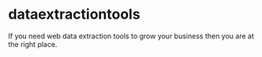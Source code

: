 # dataextractiontools
If you need web data extraction tools to grow your business then you are at the right place.
